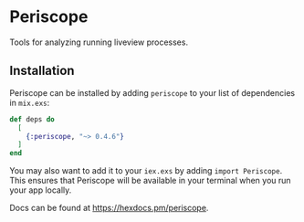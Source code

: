 # Periscope

Tools for analyzing running liveview processes.

## Installation

Periscope can be installed by adding `periscope` to your list of dependencies in `mix.exs`:

```elixir
def deps do
  [
    {:periscope, "~> 0.4.6"}
  ]
end
```

You may also want to add it to your `iex.exs` by adding `import Periscope`. This ensures that Periscope will be available in your terminal when you run your app locally.

Docs can be found at <https://hexdocs.pm/periscope>.

